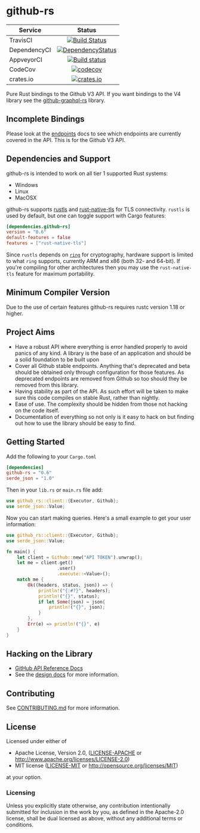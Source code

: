 # github-rs

| Service      | Status |
| -------      | :----: |
| TravisCI     | [![Build Status](https://travis-ci.org/github-rs/github-rs.svg?branch=master)](https://travis-ci.org/mgattozzi/github-rs)   |
| DependencyCI | [![DependencyStatus](https://dependencyci.com/github/github-rs/github-rs/badge)](https://dependencyci.com/github/mgattozzi/github-rs)   |
| AppveyorCI   | [![Build status](https://ci.appveyor.com/api/projects/status/st04a7hltt8h42lq?svg=true)](https://ci.appveyor.com/project/mgattozzi/github-rs)       |
| CodeCov   | [![codecov](https://codecov.io/gh/github-rs/github-rs/branch/master/graph/badge.svg)](https://codecov.io/gh/mgattozzi/github-rs)      |
| crates.io | [![crates.io](https://img.shields.io/crates/v/github-rs.svg)](https://crates.io/crates/github-rs) |

Pure Rust bindings to the Github V3 API. If you want bindings to the V4 library
see the [github-graphql-rs](./github-gql-rs) library.

## Incomplete Bindings
Please look at the [endpoints](./docs/endpoints.md) docs to see which endpoints
are currently covered in the API. This is for the Github V3 API.

## Dependencies and Support
github-rs is intended to work on all tier 1 supported Rust systems:

- Windows
- Linux
- MacOSX

github-rs supports [rustls] and [rust-native-tls] for TLS connectivity.
`rustls` is used by default, but one can toggle support with Cargo features:

```toml
[dependencies.github-rs]
version = "0.6"
default-features = false
features = ["rust-native-tls"]
```

Since `rustls` depends on [`ring`][ring] for cryptography, hardware support is
limited to what `ring` supports, currently ARM and x86 (both 32- and 64-bit).
If you're compiling for other architectures then you may use the
`rust-native-tls` feature for maximum portability.

[rustls]: https://github.com/ctz/rustls
[rust-native-tls]: https://github.com/sfackler/rust-native-tls
[ring]: https://github.com/briansmith/ring

## Minimum Compiler Version
Due to the use of certain features github-rs requires rustc version 1.18 or
higher.

## Project Aims
- Have a robust API where everything is error handled properly to avoid
  panics of any kind. A library is the base of an application and should
  be a solid foundation to be built upon
- Cover all Github stable endpoints. Anything that's deprecated and beta
  should be obtained only through configuration for those features. As
  deprecated endpoints are removed from Github so too should they be
  removed from this library.
- Having stability as part of the API. As such effort will be
  taken to make sure this code compiles on stable Rust, rather than
  nightly.
- Ease of use. The complexity should be hidden from those not hacking on
  the code itself.
- Documentation of everything so not only is it easy to hack on but
  finding out how to use the library should be easy to find.

## Getting Started
Add the following to your `Cargo.toml`

```toml
[dependencies]
github-rs = "0.6"
serde_json = "1.0"
```

Then in your `lib.rs` or `main.rs` file add:

```rust
use github_rs::client::{Executor, Github};
use serde_json::Value;
```

Now you can start making queries. Here's a small example to get your user
information:

```rust
use github_rs::client::{Executor, Github};
use serde_json::Value;

fn main() {
    let client = Github::new("API TOKEN").unwrap();
    let me = client.get()
                   .user()
                   .execute::<Value>();
    match me {
        Ok((headers, status, json)) => {
            println!("{:#?}", headers);
            println!("{}", status);
            if let Some(json) = json{
                println!("{}", json);
            }
        },
        Err(e) => println!("{}", e)
    }
}
```

## Hacking on the Library
- [GitHub API Reference Docs](https://developer.github.com/v3/)
- See the [design docs](./docs/design.md) for more information.

## Contributing
See [CONTRIBUTING.md](CONTRIBUTING.md) for more information.

## License

Licensed under either of

 * Apache License, Version 2.0, ([LICENSE-APACHE](LICENSE-APACHE) or http://www.apache.org/licenses/LICENSE-2.0)
 * MIT license ([LICENSE-MIT](LICENSE-MIT) or http://opensource.org/licenses/MIT)

at your option.

### Licensing

Unless you explicitly state otherwise, any contribution intentionally submitted
for inclusion in the work by you, as defined in the Apache-2.0 license, shall be
dual licensed as above, without any additional terms or conditions.
